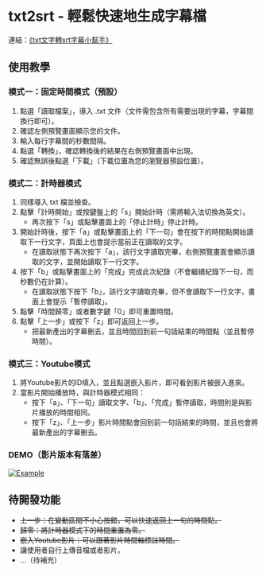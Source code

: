 # txt2srt - 輕鬆快速地生成字幕檔

連結：[《txt文字轉srt字幕小幫手》](https://youxuanjiang.github.io/txt2srt/)

## 使用教學

### 模式一：固定時間模式（預設）

1. 點選「讀取檔案」，導入 .txt 文件（文件需包含所有需要出現的字幕，字幕間換行即可）。
2. 確認左側預覽畫面顯示您的文件。
3. 輸入每行字幕間的秒數間隔。
4. 點選「轉換」，確認轉換後的結果在右側預覽畫面中出現。
5. 確認無誤後點選「下載」（下載位置為您的瀏覽器預設位置）。

### 模式二：計時器模式

1. 同樣導入 txt 檔並檢查。
2. 點擊「計時開始」或按鍵盤上的「s」開始計時（需將輸入法切換為英文）。
   - 再次按下「s」或點擊畫面上的「停止計時」停止計時。
3. 開始計時後，按下「a」或點擊畫面上的「下一句」會在按下的時間點開始讀取下一行文字，頁面上也會提示當前正在讀取的文字。
   - 在讀取狀態下再次按下「a」，該行文字讀取完畢，右側預覽畫面會顯示讀取的文字，並開始讀取下一行文字。
4. 按下「b」或點擊畫面上的「完成」完成此次紀錄（不會繼續紀錄下一句，而秒數仍在計算）。
   - 在讀取狀態下按下「b」，該行文字讀取完畢，但不會讀取下一行文字，畫面上會提示「暫停讀取」。
5. 點擊「時間歸零」或者數字鍵「0」即可重置時間。
6. 點擊「上一步」或按下「z」即可返回上一步。
   - 把最新產出的字幕刪去，並且時間回到前一句話結束的時間點（並且暫停時間）。

### 模式三：Youtube模式

1. 將Youtube影片的ID填入，並且點選嵌入影片，即可看到影片被嵌入進來。
2. 當影片開始播放時，與計時器模式相同：
   - 按下「a」、「下一句」讀取文字、「b」、「完成」暫停讀取，時間則是與影片播放的時間相同。
   - 按下「z」、「上一步」影片時間點會回到前一句話結束的時間，並且也會將最新產出的字幕刪去。
  
### DEMO（影片版本有落差）
[![Example](https://img.youtube.com/vi/za0TKyj4dIo/0.jpg)](https://www.youtube.com/watch?v=za0TKyj4dIo)
   
## 待開發功能

- ~~上一步：在變動區間不小心按錯，可以快速返回上一句的時間點。~~
- ~~歸零：將計時器模式下的時間重置為零。~~
- ~~嵌入Youtube影片：可以跟著影片時間軸標註時間。~~
- 讓使用者自行上傳音檔或者影片。
- ...（待補充）

